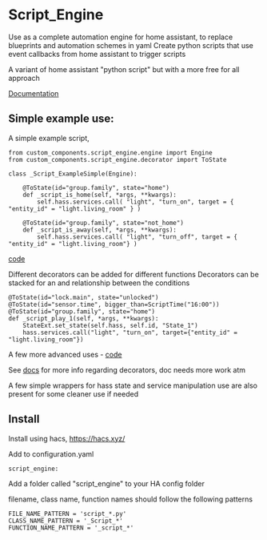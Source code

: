 # Script_Engine

Use as a complete automation engine for home assistant, to replace blueprints and automation schemes in yaml
Create python scripts that use event callbacks from home assistant to trigger scripts

A variant of home assistant "python script" but with a more free for all approach

[Documentation](docs/script_engine/index.md) 

## Simple example use:

A simple example script, 

```
from custom_components.script_engine.engine import Engine
from custom_components.script_engine.decorator import ToState

class _Script_ExampleSimple(Engine):

    @ToState(id="group.family", state="home")
    def _script_is_home(self, *args, **kwargs):
        self.hass.services.call( "light", "turn_on", target = { "entity_id" = "light.living_room" } )

    @ToState(id="group.family", state="not_home")
    def _script_is_away(self, *args, **kwargs):
        self.hass.services.call( "light", "turn_off", target = { "entity_id" = "light.living_room"} )
```
[code](script_engine/examples/script_example_simple.py)

Different decorators can be added for different functions
Decorators can be stacked for an and relationship between the conditions

```
@ToState(id="lock.main", state="unlocked")
@ToState(id="sensor.time", bigger_than=ScriptTime("16:00"))
@ToState(id="group.family", state="home")
def _script_play_1(self, *args, **kwargs):
    StateExt.set_state(self.hass, self.id, "State_1")
    hass.services.call("light", "turn_on", target={"entity_id" = "light.living_room"})
```

A few more advanced uses - [code](script_engine/examples/script_example_advanced.py)


See [docs](docs/script_engine/decorators/index.md) for more info regarding decorators, doc needs more work atm

A few simple wrappers for hass state and service manipulation use are also present for some cleaner use if needed


## Install

Install using hacs, https://hacs.xyz/

Add to configuration.yaml
```
script_engine:
```

Add a folder called "script_engine" to your HA config folder

filename, class name, function names should follow the following patterns
```
FILE_NAME_PATTERN = 'script_*.py'
CLASS_NAME_PATTERN = '_Script_*'
FUNCTION_NAME_PATTERN = '_script_*'
```
